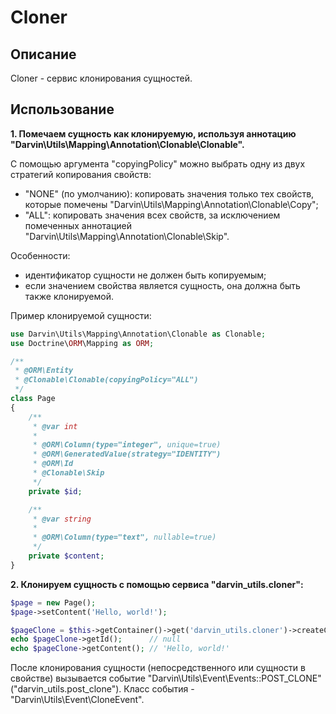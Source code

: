 Cloner
======

## Описание

Cloner - сервис клонирования сущностей.

## Использование

**1. Помечаем сущность как клонируемую, используя аннотацию "Darvin\Utils\Mapping\Annotation\Clonable\Clonable".**

С помощью аргумента "copyingPolicy" можно выбрать одну из двух стратегий копирования свойств:

- "NONE" (по умолчанию): копировать значения только тех свойств, которые помечены "Darvin\Utils\Mapping\Annotation\Clonable\Copy";
- "ALL": копировать значения всех свойств, за исключением помеченных аннотацией "Darvin\Utils\Mapping\Annotation\Clonable\Skip".

Особенности:

- идентификатор сущности не должен быть копируемым;
- если значением свойства является сущность, она должна быть также клонируемой.

Пример клонируемой сущности:

```php
use Darvin\Utils\Mapping\Annotation\Clonable as Clonable;
use Doctrine\ORM\Mapping as ORM;

/**
 * @ORM\Entity
 * @Clonable\Clonable(copyingPolicy="ALL")
 */
class Page
{
    /**
     * @var int
     *
     * @ORM\Column(type="integer", unique=true)
     * @ORM\GeneratedValue(strategy="IDENTITY")
     * @ORM\Id
     * @Clonable\Skip
     */
    private $id;

    /**
     * @var string
     *
     * @ORM\Column(type="text", nullable=true)
     */
    private $content;
}
```

**2. Клонируем сущность с помощью сервиса "darvin_utils.cloner":**

```php
$page = new Page();
$page->setContent('Hello, world!');

$pageClone = $this->getContainer()->get('darvin_utils.cloner')->createClone($page);
echo $pageClone->getId();      // null
echo $pageClone->getContent(); // 'Hello, world!'
```

После клонирования сущности (непосредственного или сущности в свойстве) вызывается событие
 "Darvin\Utils\Event\Events::POST_CLONE" ("darvin_utils.post_clone"). Класс события - "Darvin\Utils\Event\CloneEvent".
